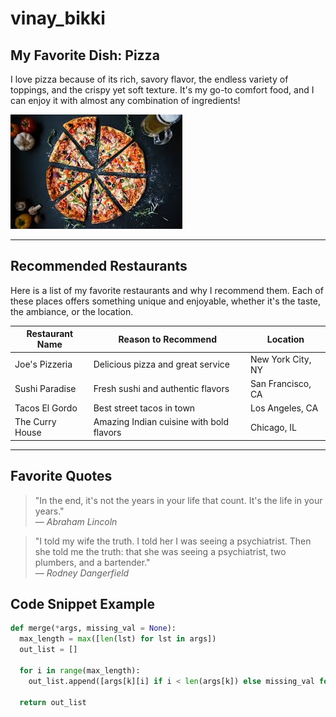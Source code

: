 # vinay_bikki

## My Favorite Dish: Pizza

I love pizza because of its rich, savory flavor, the endless variety of toppings, and the crispy yet soft texture. It's my go-to comfort food, and I can enjoy it with almost any combination of ingredients!

![Pizza](./pizza.jpg)

---

## Recommended Restaurants

Here is a list of my favorite restaurants and why I recommend them. Each of these places offers something unique and enjoyable, whether it's the taste, the ambiance, or the location.

| Restaurant Name     | Reason to Recommend              | Location           |
|---------------------|----------------------------------|--------------------|
| Joe's Pizzeria       | Delicious pizza and great service | New York City, NY  |
| Sushi Paradise       | Fresh sushi and authentic flavors | San Francisco, CA  |
| Tacos El Gordo       | Best street tacos in town        | Los Angeles, CA    |
| The Curry House      | Amazing Indian cuisine with bold flavors | Chicago, IL     |


---

## Favorite Quotes

> "In the end, it's not the years in your life that count. It's the life in your years."  
*— Abraham Lincoln*

> "I told my wife the truth. I told her I was seeing a psychiatrist. Then she told me the truth: that she was seeing a psychiatrist, two plumbers, and a bartender."  
*— Rodney Dangerfield*

## Code Snippet Example

```python
def merge(*args, missing_val = None):
  max_length = max([len(lst) for lst in args])
  out_list = []

  for i in range(max_length):
    out_list.append([args[k][i] if i < len(args[k]) else missing_val for k in range(len(args))])

  return out_list

